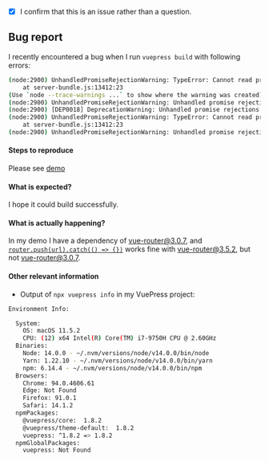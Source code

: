 <!-- Please don't delete this template or we'll close your issue -->
<!-- Before creating an issue please make sure you are using the latest version of VuePress. -->

<!-- Please confirm you will submit an issue. -->
<!-- Issues which contain questions or support requests will be closed. -->
<!-- (Update "[ ]" to "[x]" to check a box) -->

- [x] I confirm that this is an issue rather than a question.

<!-- Please ask questions via following several ways. -->
<!-- https://vue-land.js.org/ -->
<!-- https://forum.vuejs.org/ -->
<!-- https://stackoverflow.com/questions/ask?tags=vuepress -->

## Bug report

I recently encountered a bug when I run `vuepress build` with following errors:
```bash
(node:2900) UnhandledPromiseRejectionWarning: TypeError: Cannot read property 'catch' of undefined
    at server-bundle.js:13412:23
(Use `node --trace-warnings ...` to show where the warning was created)
(node:2900) UnhandledPromiseRejectionWarning: Unhandled promise rejection. This error originated either by throwing inside of an async function without a catch block, or by rejecting a promise which was not handled with .catch(). To terminate the node process on unhandled promise rejection, use the CLI flag `--unhandled-rejections=strict` (see https://nodejs.org/api/cli.html#cli_unhandled_rejections_mode). (rejection id: 1)
(node:2900) [DEP0018] DeprecationWarning: Unhandled promise rejections are deprecated. In the future, promise rejections that are not handled will terminate the Node.js process with a non-zero exit code.
(node:2900) UnhandledPromiseRejectionWarning: TypeError: Cannot read property 'catch' of undefined
    at server-bundle.js:13412:23
(node:2900) UnhandledPromiseRejectionWarning: Unhandled promise rejection. This error originated either by throwing inside of an async function without a catch block, or by rejecting a promise which was not handled with .catch(). To terminate the node process on unhandled promise rejection, use the CLI flag `--unhandled-rejections=strict` (see https://nodejs.org/api/cli.html#cli_unhandled_rejections_mode). (rejection id: 2)
```
#### Steps to reproduce

Please see [demo](https://github.com/six-ponies/vuepress-demo)

<!-- If you are reporting a bug that can ONLY be reproduced on your repository, PLEASE provide this repo link. That takes guessing work out of the way and saves us time. -->

<!-- If your repo isn't public, you can use `codesandbox` or `yarn create vuepress` to create a minimal reproduction -->

#### What is expected?

I hope it could build successfully.

#### What is actually happening?

In my demo I have a dependency of vue-router@3.0.7, and [`router.push(url).catch(() => {})`](https://github.com/vuejs/vuepress/blob/v1.8.2/packages/%40vuepress/core/lib/client/serverEntry.js#L13) works fine with [vue-router@3.5.2](https://github.com/vuejs/vue-router/blob/dev/src/index.js#L167), but not [vue-router@3.0.7](https://github.com/vuejs/vue-router/blob/v3.0.7/src/index.js#L153).

#### Other relevant information

- Output of `npx vuepress info` in my VuePress project:
```bash
Environment Info:

  System:
    OS: macOS 11.5.2
    CPU: (12) x64 Intel(R) Core(TM) i7-9750H CPU @ 2.60GHz
  Binaries:
    Node: 14.0.0 - ~/.nvm/versions/node/v14.0.0/bin/node
    Yarn: 1.22.10 - ~/.nvm/versions/node/v14.0.0/bin/yarn
    npm: 6.14.4 - ~/.nvm/versions/node/v14.0.0/bin/npm
  Browsers:
    Chrome: 94.0.4606.61
    Edge: Not Found
    Firefox: 91.0.1
    Safari: 14.1.2
  npmPackages:
    @vuepress/core:  1.8.2 
    @vuepress/theme-default:  1.8.2 
    vuepress: ^1.8.2 => 1.8.2 
  npmGlobalPackages:
    vuepress: Not Found
```